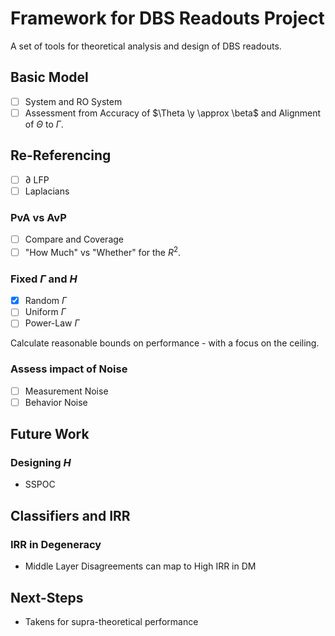 # Framework for DBS Readouts Project

A set of tools for theoretical analysis and design of DBS readouts.

## Basic Model
- [ ] System and RO System
- [ ] Assessment from Accuracy of $\Theta \y \approx \beta$ and Alignment of $\Theta$ to $\Gamma$.
## Re-Referencing

- [ ] $\partial$ LFP
- [ ]  Laplacians

### PvA vs AvP
- [ ] Compare and Coverage
- [ ] "How Much" vs "Whether" for the $R^2$.
  
### Fixed $\Gamma$ and $H$

- [X] Random $\Gamma$
- [ ] Uniform $\Gamma$
- [ ] Power-Law $\Gamma$

Calculate reasonable bounds on performance - with a focus on the ceiling.

### Assess impact of Noise
- [ ] Measurement Noise
- [ ] Behavior Noise

## Future Work

### Designing $H$
* SSPOC

## Classifiers and IRR

### IRR in Degeneracy
* Middle Layer Disagreements can map to High IRR in DM

## Next-Steps
* Takens for supra-theoretical performance
